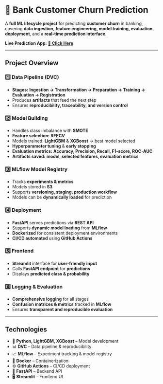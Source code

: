 # 🏦 **Bank Customer Churn Prediction**

A **full ML lifecycle project** for predicting **customer churn** in banking, covering **data ingestion, feature engineering, model training, evaluation, deployment**, and a **real-time prediction interface**.  

**Live Prediction App:** [🔗 **Click Here**](http://ec2-34-201-147-159.compute-1.amazonaws.com:8080/)

---

## **Project Overview**

### 1️⃣ **Data Pipeline (DVC)**
- **Stages:** **Ingestion → Transformation → Preparation → Training → Evaluation → Registration**  
- Produces **artifacts** that feed the next step  
- Ensures **reproducibility, traceability, and version control**

### 2️⃣ **Model Building**
- Handles class imbalance with **SMOTE**  
- **Feature selection:** **RFECV**  
- Models trained: **LightGBM** & **XGBoost** → best model selected  
- **Hyperparameter tuning** & **early stopping**  
- **Evaluation metrics:** **Accuracy, Precision, Recall, F1-score, ROC-AUC**  
- **Artifacts saved:** **model, selected features, evaluation metrics**

### 3️⃣ **MLflow Model Registry**
- Tracks **experiments & metrics**  
- Models stored in **S3**  
- Supports **versioning, staging, production workflow**  
- Models can be **dynamically loaded** for prediction

### 4️⃣ **Deployment**
- **FastAPI** serves predictions via **REST API**  
- Supports **dynamic model loading** from **MLflow**  
- **Dockerized** for consistent deployment environments  
- **CI/CD automated** using **GitHub Actions**

### 5️⃣ **Frontend**
- **Streamlit** interface for **user-friendly input**  
- Calls **FastAPI endpoint** for **predictions**  
- Displays **predicted class & probability**

### 6️⃣ **Logging & Evaluation**
- **Comprehensive logging** for all stages  
- **Confusion matrices & metrics** tracked in **MLflow**  
- Ensures **transparent and reproducible evaluation**

---

## **Technologies**
- 🐍 **Python, LightGBM, XGBoost** – Model development  
- 📊 **DVC** – Data pipeline & reproducibility  
- 📈 **MLflow** – Experiment tracking & model registry  
- 🐳 **Docker** – Containerization  
- ⚙️ **GitHub Actions** – CI/CD deployment  
- 🚀 **FastAPI** – Backend API  
- 🖥️ **Streamlit** – Frontend UI
